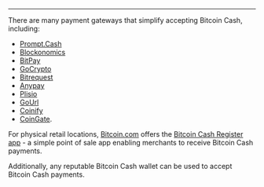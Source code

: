 ---
There are many payment gateways that simplify accepting Bitcoin Cash, including:

* [Prompt.Cash](https://prompt.cash/)
* [Blockonomics](https://bch.blockonomics.co/)
* [BitPay](https://bitpay.com/)
* [GoCrypto](https://gocrypto.com/)
* [Bitrequest](https://www.bitrequest.io/)
* [Anypay](https://anypayx.com/)
* [Plisio](https://plisio.net/)
* [GoUrl](https://gourl.io/)
* [Coinify](https://www.coinify.com/)
* [CoinGate](https://coingate.com/).

For physical retail locations, [Bitcoin.com](https://www.bitcoin.com/) offers the [Bitcoin Cash Register app](https://www.bitcoin.com/bitcoin-cash-register/) - a simple point of sale app enabling merchants to receive Bitcoin Cash payments.

Additionally, any reputable Bitcoin Cash wallet can be used to accept Bitcoin Cash payments.